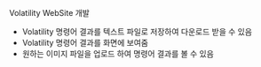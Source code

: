
Volatility WebSite 개발
- Volatility 명령어 결과를 텍스트 파일로 저장하여 다운로드 받을 수 있음
- Volatility 명령어 결과를 화면에 보여줌
- 원하는 이미지 파일을 업로드 하여 명령어 결과를 볼 수 있음
